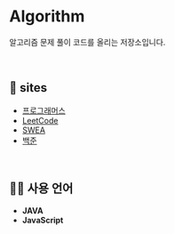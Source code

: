 # Algorithm

알고리즘 문제 풀이 코드를 올리는 저장소입니다.

<br>  

## 🌆 sites

- [프로그래머스](https://programmers.co.kr/learn/challenges)
- [LeetCode](https://leetcode.com/problemset/all/)
- [SWEA](https://swexpertacademy.com/main/main.do)
- [백준](https://www.acmicpc.net/)

<br>  

## 👩‍💻 사용 언어
- **JAVA**
- **JavaScript**
